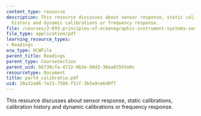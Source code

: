 ```yaml
---
content_type: resource
description: This resource discusses about sensor response, static calibrations, calibration
  history and dynamic calibrations or frequency response.
file: /courses/2-693-principles-of-oceanographic-instrument-systems-sensors-and-measurements-13-998-spring-2004/20a32a867e237588f51f3b5a9ce6d0f7_part4_calibratio.pdf
file_type: application/pdf
learning_resource_types:
- Readings
ocw_type: OCWFile
parent_title: Readings
parent_type: CourseSection
parent_uid: b6730cfa-4722-0b3e-50d3-30aa03593e0c
resourcetype: Document
title: part4_calibratio.pdf
uid: 20a32a86-7e23-7588-f51f-3b5a9ce6d0f7
---
```

This resource discusses about sensor response, static calibrations, calibration history and dynamic calibrations or frequency response.

